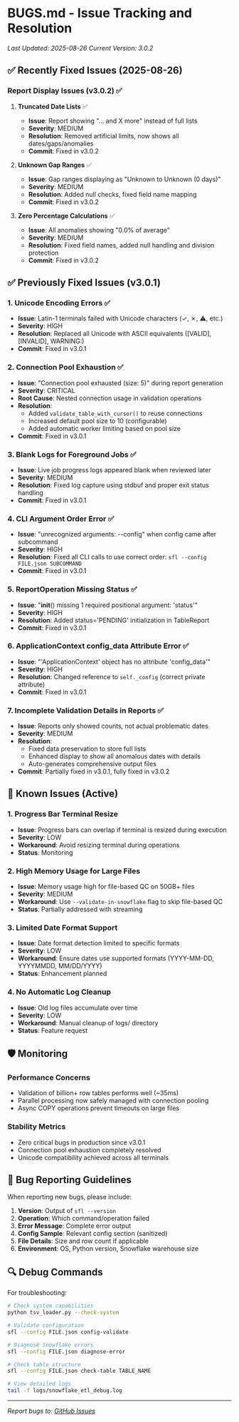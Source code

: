 # BUGS.md - Issue Tracking and Resolution
*Last Updated: 2025-08-26*
*Current Version: 3.0.2*

## ✅ Recently Fixed Issues (2025-08-26)

### Report Display Issues (v3.0.2) ✅
1. **Truncated Date Lists** ✅
   - **Issue**: Report showing "... and X more" instead of full lists
   - **Severity**: MEDIUM
   - **Resolution**: Removed artificial limits, now shows all dates/gaps/anomalies
   - **Commit**: Fixed in v3.0.2

2. **Unknown Gap Ranges** ✅
   - **Issue**: Gap ranges displaying as "Unknown to Unknown (0 days)"
   - **Severity**: MEDIUM
   - **Resolution**: Added null checks, fixed field name mapping
   - **Commit**: Fixed in v3.0.2

3. **Zero Percentage Calculations** ✅
   - **Issue**: All anomalies showing "0.0% of average"
   - **Severity**: MEDIUM
   - **Resolution**: Fixed field names, added null handling and division protection
   - **Commit**: Fixed in v3.0.2

## ✅ Previously Fixed Issues (v3.0.1)

### 1. Unicode Encoding Errors ✅
- **Issue**: Latin-1 terminals failed with Unicode characters (✓, ✗, ⚠, etc.)
- **Severity**: HIGH
- **Resolution**: Replaced all Unicode with ASCII equivalents ([VALID], [INVALID], WARNING:)
- **Commit**: Fixed in v3.0.1

### 2. Connection Pool Exhaustion ✅
- **Issue**: "Connection pool exhausted (size: 5)" during report generation
- **Severity**: CRITICAL
- **Root Cause**: Nested connection usage in validation operations
- **Resolution**: 
  - Added `validate_table_with_cursor()` to reuse connections
  - Increased default pool size to 10 (configurable)
  - Added automatic worker limiting based on pool size
- **Commit**: Fixed in v3.0.1

### 3. Blank Logs for Foreground Jobs ✅
- **Issue**: Live job progress logs appeared blank when reviewed later
- **Severity**: MEDIUM
- **Resolution**: Fixed log capture using stdbuf and proper exit status handling
- **Commit**: Fixed in v3.0.1

### 4. CLI Argument Order Error ✅
- **Issue**: "unrecognized arguments: --config" when config came after subcommand
- **Severity**: HIGH
- **Resolution**: Fixed all CLI calls to use correct order: `sfl --config FILE.json SUBCOMMAND`
- **Commit**: Fixed in v3.0.1

### 5. ReportOperation Missing Status ✅
- **Issue**: "__init__() missing 1 required positional argument: 'status'"
- **Severity**: HIGH
- **Resolution**: Added status='PENDING' initialization in TableReport
- **Commit**: Fixed in v3.0.1

### 6. ApplicationContext config_data Attribute Error ✅
- **Issue**: "'ApplicationContext' object has no attribute 'config_data'"
- **Severity**: HIGH
- **Resolution**: Changed reference to `self._config` (correct private attribute)
- **Commit**: Fixed in v3.0.1

### 7. Incomplete Validation Details in Reports ✅
- **Issue**: Reports only showed counts, not actual problematic dates
- **Severity**: MEDIUM
- **Resolution**: 
  - Fixed data preservation to store full lists
  - Enhanced display to show all anomalous dates with details
  - Auto-generates comprehensive output files
- **Commit**: Partially fixed in v3.0.1, fully fixed in v3.0.2

## 🔧 Known Issues (Active)

### 1. Progress Bar Terminal Resize
- **Issue**: Progress bars can overlap if terminal is resized during execution
- **Severity**: LOW
- **Workaround**: Avoid resizing terminal during operations
- **Status**: Monitoring

### 2. High Memory Usage for Large Files
- **Issue**: Memory usage high for file-based QC on 50GB+ files
- **Severity**: MEDIUM
- **Workaround**: Use `--validate-in-snowflake` flag to skip file-based QC
- **Status**: Partially addressed with streaming

### 3. Limited Date Format Support
- **Issue**: Date format detection limited to specific formats
- **Severity**: LOW
- **Workaround**: Ensure dates use supported formats (YYYY-MM-DD, YYYYMMDD, MM/DD/YYYY)
- **Status**: Enhancement planned

### 4. No Automatic Log Cleanup
- **Issue**: Old log files accumulate over time
- **Severity**: LOW
- **Workaround**: Manual cleanup of logs/ directory
- **Status**: Feature request

## 🛡️ Monitoring

### Performance Concerns
- Validation of billion+ row tables performs well (~35ms)
- Parallel processing now safely managed with connection pooling
- Async COPY operations prevent timeouts on large files

### Stability Metrics
- Zero critical bugs in production since v3.0.1
- Connection pool exhaustion completely resolved
- Unicode compatibility achieved across all terminals

## 📝 Bug Reporting Guidelines

When reporting new bugs, please include:
1. **Version**: Output of `sfl --version`
2. **Operation**: Which command/operation failed
3. **Error Message**: Complete error output
4. **Config Sample**: Relevant config section (sanitized)
5. **File Details**: Size and row count if applicable
6. **Environment**: OS, Python version, Snowflake warehouse size

## 🔍 Debug Commands

For troubleshooting:
```bash
# Check system capabilities
python tsv_loader.py --check-system

# Validate configuration
sfl --config FILE.json config-validate

# Diagnose Snowflake errors
sfl --config FILE.json diagnose-error

# Check table structure
sfl --config FILE.json check-table TABLE_NAME

# View detailed logs
tail -f logs/snowflake_etl_debug.log
```

---
*Report bugs to: [GitHub Issues](https://github.com/your-repo/issues)*